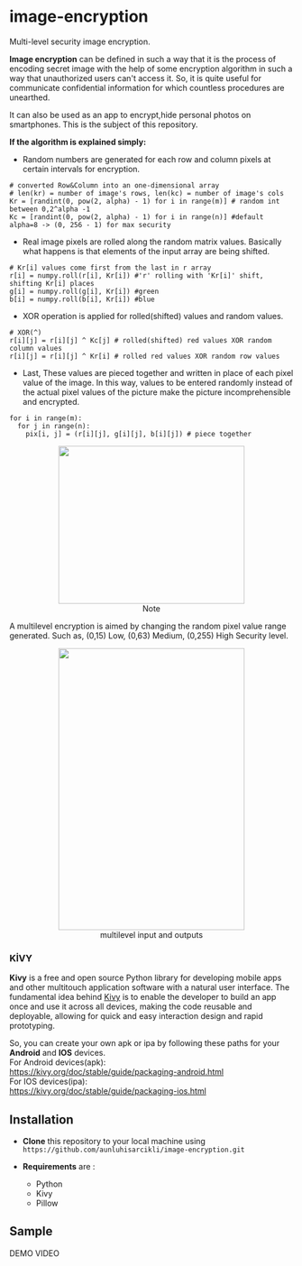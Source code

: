 # image-encryption
Multi-level security image encryption.

**Image encryption** can be defined in such a way that it is the process of encoding secret image with the help of some encryption algorithm in such a way that unauthorized users can't access it. So, it is quite useful for communicate confidential information for which countless procedures are unearthed. 

It can also be used as an app to encrypt,hide personal photos on smartphones. This is the subject of this repository.

**If the algorithm is explained simply:**

* Random numbers are generated for each row and column pixels at certain intervals for encryption. 
``` 
# converted Row&Column into an one-dimensional array
# len(kr) = number of image's rows, len(kc) = number of image's cols
Kr = [randint(0, pow(2, alpha) - 1) for i in range(m)] # random int between 0,2^alpha -1
Kc = [randint(0, pow(2, alpha) - 1) for i in range(n)] #default alpha=8 -> (0, 256 - 1) for max security
``` 

* Real image pixels are rolled  along the random matrix values. Basically what happens is that elements of the input array are being shifted.
```
# Kr[i] values come first from the last in r array
r[i] = numpy.roll(r[i], Kr[i]) #'r' rolling with 'Kr[i]' shift, shifting Kr[i] places
g[i] = numpy.roll(g[i], Kr[i]) #green
b[i] = numpy.roll(b[i], Kr[i]) #blue
```

* XOR operation is applied for rolled(shifted) values and random values.
```
# XOR(^)
r[i][j] = r[i][j] ^ Kc[j] # rolled(shifted) red values XOR random column values
r[i][j] = r[i][j] ^ Kr[i] # rolled red values XOR random row values
```

* Last, These values are pieced together and written in place of each pixel value of the image. In this way, values to be entered randomly instead of the actual pixel values ​​of the picture make the picture incomprehensible and encrypted.

```
for i in range(m):
  for j in range(n):
    pix[i, j] = (r[i][j], g[i][j], b[i][j]) # piece together
```                    
<p align="center">
<img src="EncryptSS_1.png" width="330" height="280" ><br> 
Note
</p>	

A multilevel encryption is aimed by changing the random pixel value range generated. Such as, (0,15) Low, (0,63) Medium, (0,255) High Security level.

<p align="center">
<img src="EncryptSS_1.png" width="330" height="500" ><br> 
multilevel input and outputs
</p>	

### KİVY

**Kivy** is a free and open source Python library for developing mobile apps and other multitouch application software with a natural user interface. The fundamental idea behind <a href="https://kivy.org/#homeKivy">Kivy</a> is to enable the developer to build an app once and use it across all devices, making the code reusable and deployable, allowing for quick and easy interaction design and rapid prototyping. 

So, you can create your own apk or ipa by following these paths for your **Android** and **IOS** devices.<br>
For Android devices(apk): <br>
https://kivy.org/doc/stable/guide/packaging-android.html <br>
For IOS devices(ipa): <br>
https://kivy.org/doc/stable/guide/packaging-ios.html <br>


## Installation
* **Clone** this repository to your local machine using ` https://github.com/aunluhisarcikli/image-encryption.git `

* **Requirements** are :
  * Python
  * Kivy
  * Pillow
      
      
## Sample
DEMO VIDEO


                    
